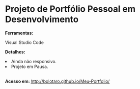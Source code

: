 <h1> Projeto de Portfólio Pessoal em Desenvolvimento </h1>

<Strong> Ferramentas: </strong>

Visual Studio Code

<Strong> Detalhes: </strong>

<li>Ainda não responsivo. </li>
<li>Projeto em Pausa. </li>

</br>

<Strong> Acesso em: </strong>http://bolotaro.github.io/Meu-Portfolio/
